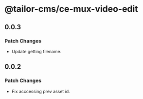 # @tailor-cms/ce-mux-video-edit

## 0.0.3

### Patch Changes

- Update getting filename.

## 0.0.2

### Patch Changes

- Fix acccessing prev asset id.

